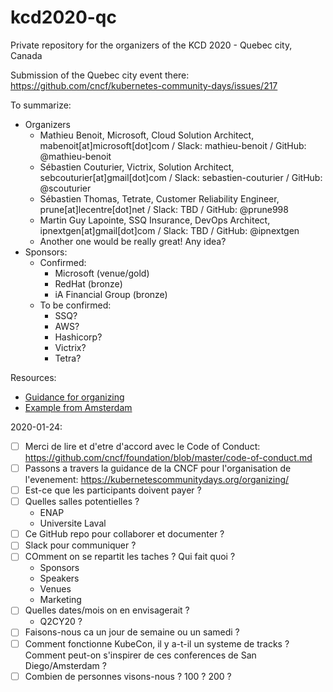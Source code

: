 # kcd2020-qc

Private repository for the organizers of the KCD 2020 - Quebec city, Canada

Submission of the Quebec city event there: https://github.com/cncf/kubernetes-community-days/issues/217

To summarize:
- Organizers
  - Mathieu Benoit, Microsoft, Cloud Solution Architect, mabenoit[at]microsoft[dot]com / Slack: mathieu-benoit / GitHub: @mathieu-benoit
  - Sébastien Couturier, Victrix, Solution Architect, sebcouturier[at]gmail[dot]com / Slack: sebastien-couturier / GitHub: @scouturier
  - Sébastien Thomas, Tetrate, Customer Reliability Engineer, prune[at]lecentre[dot]net / Slack: TBD / GitHub: @prune998
  - Martin Guy Lapointe, SSQ Insurance, DevOps Architect, ipnextgen[at]gmail[dot]com / Slack: TBD / GitHub: @ipnextgen
  - Another one would be really great! Any idea?
- Sponsors:
  - Confirmed:
    - Microsoft (venue/gold)
    - RedHat (bronze)
    - iA Financial Group (bronze)
  - To be confirmed:
    - SSQ?
    - AWS?
    - Hashicorp?
    - Victrix?
    - Tetra?
    
Resources:
- [Guidance for organizing](https://kubernetescommunitydays.org/organizing/)
- [Example from Amsterdam](https://deploy-preview-248--kubernetes-community-days.netlify.com/events/2019-amsterdam/)

2020-01-24:
- [ ] Merci de lire et d'etre d'accord avec le Code of Conduct: https://github.com/cncf/foundation/blob/master/code-of-conduct.md
- [ ] Passons a travers la guidance de la CNCF pour l'organisation de l'evenement: https://kubernetescommunitydays.org/organizing/
- [ ] Est-ce que les participants doivent payer ?
- [ ] Quelles salles potentielles ?
  - ENAP
  - Universite Laval
- [ ] Ce GitHub repo pour collaborer et documenter ?
- [ ] Slack pour communiquer ?
- [ ] COmment on se repartit les taches ? Qui fait quoi ?
  - Sponsors
  - Speakers
  - Venues
  - Marketing
- [ ] Quelles dates/mois on en envisagerait ?
  - Q2CY20 ?
- [ ] Faisons-nous ca un jour de semaine ou un samedi ?
- [ ] Comment fonctionne KubeCon, il y a-t-il un systeme de tracks ? Comment peut-on s'inspirer de ces conferences de San Diego/Amsterdam ?
- [ ] Combien de personnes visons-nous ? 100 ? 200 ?
